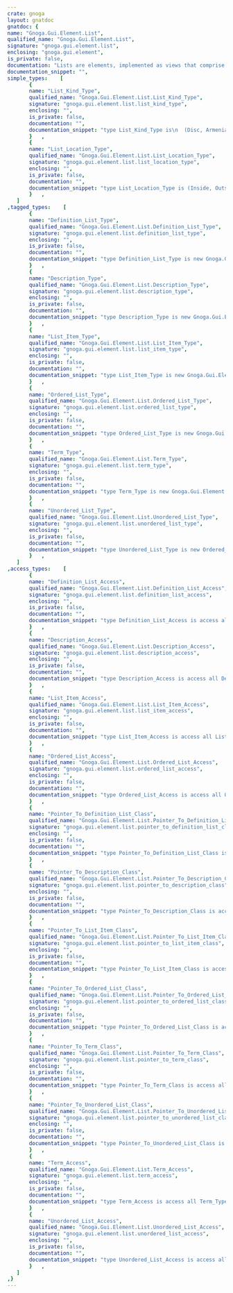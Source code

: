 ```yaml
---
crate: gnoga
layout: gnatdoc
gnatdoc: {
name: "Gnoga.Gui.Element.List",
qualified_name: "Gnoga.Gui.Element.List",
signature: "gnoga.gui.element.list",
enclosing: "gnoga.gui.element",
is_private: false,
documentation: "Lists are elements, implemented as views that comprise sub element\nparts. Each list type has a different default display style.\n\nTo add elements just Item.Create the sub types.\nTo remove from list use Item.Remove\nTo place in a specific location use the standard Element.Place_*\nmethods.",
documentation_snippet: "",
simple_types:    [
       {
       name: "List_Kind_Type",
       qualified_name: "Gnoga.Gui.Element.List.List_Kind_Type",
       signature: "gnoga.gui.element.list.list_kind_type",
       enclosing: "",
       is_private: false,
       documentation: "",
       documentation_snippet: "type List_Kind_Type is\n  (Disc, Armenian, Circle, Cjk_Ideographic, Decimal, Decimal_Leading_Zero, Georgian, Hebrew, Hiragana,\n   Hiragana_Iroha, Katakana, Katakana_Iroha, Lower_Alpha, Lower_Greek, Lower_Latin, Lower_Roman, None, Square,\n   Upper_Alpha, Upper_Latin, Upper_Roman);",
       }   ,
       {
       name: "List_Location_Type",
       qualified_name: "Gnoga.Gui.Element.List.List_Location_Type",
       signature: "gnoga.gui.element.list.list_location_type",
       enclosing: "",
       is_private: false,
       documentation: "",
       documentation_snippet: "type List_Location_Type is (Inside, Outside);",
       }   ,
   ]
,tagged_types:    [
       {
       name: "Definition_List_Type",
       qualified_name: "Gnoga.Gui.Element.List.Definition_List_Type",
       signature: "gnoga.gui.element.list.definition_list_type",
       enclosing: "",
       is_private: false,
       documentation: "",
       documentation_snippet: "type Definition_List_Type is new Gnoga.Gui.View.View_Base_Type with private;",
       }   ,
       {
       name: "Description_Type",
       qualified_name: "Gnoga.Gui.Element.List.Description_Type",
       signature: "gnoga.gui.element.list.description_type",
       enclosing: "",
       is_private: false,
       documentation: "",
       documentation_snippet: "type Description_Type is new Gnoga.Gui.Element.Element_Type with private;",
       }   ,
       {
       name: "List_Item_Type",
       qualified_name: "Gnoga.Gui.Element.List.List_Item_Type",
       signature: "gnoga.gui.element.list.list_item_type",
       enclosing: "",
       is_private: false,
       documentation: "",
       documentation_snippet: "type List_Item_Type is new Gnoga.Gui.Element.Element_Type with private;",
       }   ,
       {
       name: "Ordered_List_Type",
       qualified_name: "Gnoga.Gui.Element.List.Ordered_List_Type",
       signature: "gnoga.gui.element.list.ordered_list_type",
       enclosing: "",
       is_private: false,
       documentation: "",
       documentation_snippet: "type Ordered_List_Type is new Gnoga.Gui.View.View_Base_Type with private;",
       }   ,
       {
       name: "Term_Type",
       qualified_name: "Gnoga.Gui.Element.List.Term_Type",
       signature: "gnoga.gui.element.list.term_type",
       enclosing: "",
       is_private: false,
       documentation: "",
       documentation_snippet: "type Term_Type is new Gnoga.Gui.Element.Element_Type with private;",
       }   ,
       {
       name: "Unordered_List_Type",
       qualified_name: "Gnoga.Gui.Element.List.Unordered_List_Type",
       signature: "gnoga.gui.element.list.unordered_list_type",
       enclosing: "",
       is_private: false,
       documentation: "",
       documentation_snippet: "type Unordered_List_Type is new Ordered_List_Type with private;",
       }   ,
   ]
,access_types:    [
       {
       name: "Definition_List_Access",
       qualified_name: "Gnoga.Gui.Element.List.Definition_List_Access",
       signature: "gnoga.gui.element.list.definition_list_access",
       enclosing: "",
       is_private: false,
       documentation: "",
       documentation_snippet: "type Definition_List_Access is access all Definition_List_Type;",
       }   ,
       {
       name: "Description_Access",
       qualified_name: "Gnoga.Gui.Element.List.Description_Access",
       signature: "gnoga.gui.element.list.description_access",
       enclosing: "",
       is_private: false,
       documentation: "",
       documentation_snippet: "type Description_Access is access all Description_Type;",
       }   ,
       {
       name: "List_Item_Access",
       qualified_name: "Gnoga.Gui.Element.List.List_Item_Access",
       signature: "gnoga.gui.element.list.list_item_access",
       enclosing: "",
       is_private: false,
       documentation: "",
       documentation_snippet: "type List_Item_Access is access all List_Item_Type;",
       }   ,
       {
       name: "Ordered_List_Access",
       qualified_name: "Gnoga.Gui.Element.List.Ordered_List_Access",
       signature: "gnoga.gui.element.list.ordered_list_access",
       enclosing: "",
       is_private: false,
       documentation: "",
       documentation_snippet: "type Ordered_List_Access is access all Ordered_List_Type;",
       }   ,
       {
       name: "Pointer_To_Definition_List_Class",
       qualified_name: "Gnoga.Gui.Element.List.Pointer_To_Definition_List_Class",
       signature: "gnoga.gui.element.list.pointer_to_definition_list_class",
       enclosing: "",
       is_private: false,
       documentation: "",
       documentation_snippet: "type Pointer_To_Definition_List_Class is access all Definition_List_Type'Class;",
       }   ,
       {
       name: "Pointer_To_Description_Class",
       qualified_name: "Gnoga.Gui.Element.List.Pointer_To_Description_Class",
       signature: "gnoga.gui.element.list.pointer_to_description_class",
       enclosing: "",
       is_private: false,
       documentation: "",
       documentation_snippet: "type Pointer_To_Description_Class is access all Description_Type'Class;",
       }   ,
       {
       name: "Pointer_To_List_Item_Class",
       qualified_name: "Gnoga.Gui.Element.List.Pointer_To_List_Item_Class",
       signature: "gnoga.gui.element.list.pointer_to_list_item_class",
       enclosing: "",
       is_private: false,
       documentation: "",
       documentation_snippet: "type Pointer_To_List_Item_Class is access all List_Item_Type'Class;",
       }   ,
       {
       name: "Pointer_To_Ordered_List_Class",
       qualified_name: "Gnoga.Gui.Element.List.Pointer_To_Ordered_List_Class",
       signature: "gnoga.gui.element.list.pointer_to_ordered_list_class",
       enclosing: "",
       is_private: false,
       documentation: "",
       documentation_snippet: "type Pointer_To_Ordered_List_Class is access all Ordered_List_Type'Class;",
       }   ,
       {
       name: "Pointer_To_Term_Class",
       qualified_name: "Gnoga.Gui.Element.List.Pointer_To_Term_Class",
       signature: "gnoga.gui.element.list.pointer_to_term_class",
       enclosing: "",
       is_private: false,
       documentation: "",
       documentation_snippet: "type Pointer_To_Term_Class is access all Term_Type'Class;",
       }   ,
       {
       name: "Pointer_To_Unordered_List_Class",
       qualified_name: "Gnoga.Gui.Element.List.Pointer_To_Unordered_List_Class",
       signature: "gnoga.gui.element.list.pointer_to_unordered_list_class",
       enclosing: "",
       is_private: false,
       documentation: "",
       documentation_snippet: "type Pointer_To_Unordered_List_Class is access all Unordered_List_Type'Class;",
       }   ,
       {
       name: "Term_Access",
       qualified_name: "Gnoga.Gui.Element.List.Term_Access",
       signature: "gnoga.gui.element.list.term_access",
       enclosing: "",
       is_private: false,
       documentation: "",
       documentation_snippet: "type Term_Access is access all Term_Type;",
       }   ,
       {
       name: "Unordered_List_Access",
       qualified_name: "Gnoga.Gui.Element.List.Unordered_List_Access",
       signature: "gnoga.gui.element.list.unordered_list_access",
       enclosing: "",
       is_private: false,
       documentation: "",
       documentation_snippet: "type Unordered_List_Access is access all Unordered_List_Type;",
       }   ,
   ]
,}
---
```

